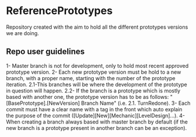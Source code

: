 # ReferencePrototypes
Repository created with the aim to hold all the different prototypes versions we are doing.

## Repo user guidelines

1- Master branch is not for development, only to hold most recent approved prototype version.
2- Each new prototype version must be hold to a new branch, with a proper name, starting with the number of the prototype iteration. 
	2.1-This branches will be where the development of the prototype in question will happen.
	2.2- If the branch is a prototype which is mostly based with another one, the prototype version has to be as follows: "[BasePrototype].[NewVersion] Branch Name" (i.e. 2.1. TurnRedone).
3- Each commit must have a clear name with a tag in the front which auto explain the purpose of the commit ([Update][New][Mechanic][LevelDesign]...).
4- When creating a branch always based with master branch by default (if the new branch is a prototype present in another branch can be an exception).